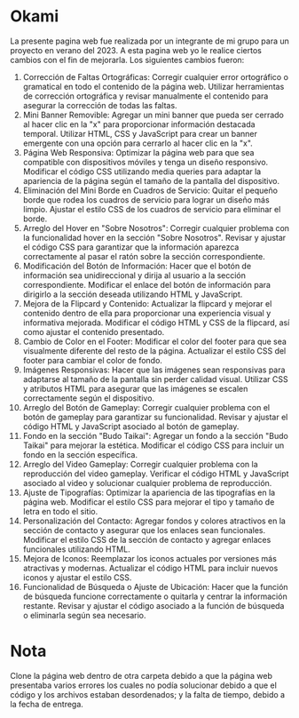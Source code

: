 # Okami
La presente pagina web fue realizada por un integrante de mi grupo para un proyecto en verano del 2023. A esta pagina web yo le realice ciertos cambios con el fin de mejorarla. Los siguientes cambios fueron:
1. Corrección de Faltas Ortográficas: Corregir cualquier error ortográfico o gramatical en todo el contenido de la página web. Utilizar herramientas de corrección ortográfica y revisar manualmente el contenido para asegurar la corrección de todas las faltas.
2. Mini Banner Removible: Agregar un mini banner que pueda ser cerrado al hacer clic en la "x" para proporcionar información destacada temporal. Utilizar HTML, CSS y JavaScript para crear un banner emergente con una opción para cerrarlo al hacer clic en la "x".
3. Página Web Responsiva: Optimizar la página web para que sea compatible con dispositivos móviles y tenga un diseño responsivo. Modificar el código CSS utilizando media queries para adaptar la apariencia de la página según el tamaño de la pantalla del dispositivo.
4. Eliminación del Mini Borde en Cuadros de Servicio: Quitar el pequeño borde que rodea los cuadros de servicio para lograr un diseño más limpio. Ajustar el estilo CSS de los cuadros de servicio para eliminar el borde.
5. Arreglo del Hover en "Sobre Nosotros": Corregir cualquier problema con la funcionalidad hover en la sección "Sobre Nosotros". Revisar y ajustar el código CSS para garantizar que la información aparezca correctamente al pasar el ratón sobre la sección correspondiente.
6. Modificación del Botón de Información: Hacer que el botón de información sea unidireccional y dirija al usuario a la sección correspondiente. Modificar el enlace del botón de información para dirigirlo a la sección deseada utilizando HTML y JavaScript.
7. Mejora de la Flipcard y Contenido: Actualizar la flipcard y mejorar el contenido dentro de ella para proporcionar una experiencia visual y informativa mejorada. Modificar el código HTML y CSS de la flipcard, así como ajustar el contenido presentado.
8. Cambio de Color en el Footer: Modificar el color del footer para que sea visualmente diferente del resto de la página. Actualizar el estilo CSS del footer para cambiar el color de fondo.
9. Imágenes Responsivas: Hacer que las imágenes sean responsivas para adaptarse al tamaño de la pantalla sin perder calidad visual. Utilizar CSS y atributos HTML para asegurar que las imágenes se escalen correctamente según el dispositivo.
10. Arreglo del Botón de Gameplay: Corregir cualquier problema con el botón de gameplay para garantizar su funcionalidad. Revisar y ajustar el código HTML y JavaScript asociado al botón de gameplay.
11. Fondo en la sección "Budo Taikai": Agregar un fondo a la sección "Budo Taikai" para mejorar la estética. Modificar el código CSS para incluir un fondo en la sección específica.
12. Arreglo del Video Gameplay: Corregir cualquier problema con la reproducción del video gameplay. Verificar el código HTML y JavaScript asociado al video y solucionar cualquier problema de reproducción.
13. Ajuste de Tipografías: Optimizar la apariencia de las tipografías en la página web. Modificar el estilo CSS para mejorar el tipo y tamaño de letra en todo el sitio.
14. Personalización del Contacto: Agregar fondos y colores atractivos en la sección de contacto y asegurar que los enlaces sean funcionales. Modificar el estilo CSS de la sección de contacto y agregar enlaces funcionales utilizando HTML.
15. Mejora de Iconos: Reemplazar los iconos actuales por versiones más atractivas y modernas. Actualizar el código HTML para incluir nuevos iconos y ajustar el estilo CSS.
16. Funcionalidad de Búsqueda o Ajuste de Ubicación: Hacer que la función de búsqueda funcione correctamente o quitarla y centrar la información restante. Revisar y ajustar el código asociado a la función de búsqueda o eliminarla según sea necesario.

# Nota
Clone la página web dentro de otra carpeta debido a que la página web presentaba varios errores los cuales no podía solucionar debido a que el código y los archivos estaban desordenados; y la falta de tiempo, debido a la fecha de entrega.

